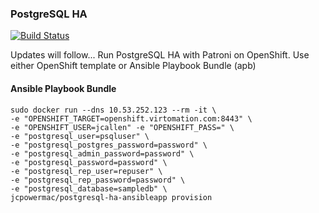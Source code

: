 ### PostgreSQL HA
[![Build Status](https://osphaci.apps.virtomation.com/buildStatus/icon?job=jcpowermac/openshift-postgresql-ha/master)](https://osphaci.apps.virtomation.com/job/jcpowermac/job/openshift-postgresql-ha/job/master/)

Updates will follow...
Run PostgreSQL HA with Patroni on OpenShift.  Use either OpenShift template or Ansible Playbook Bundle (apb)

#### Ansible Playbook Bundle

```
sudo docker run --dns 10.53.252.123 --rm -it \
-e "OPENSHIFT_TARGET=openshift.virtomation.com:8443" \
-e "OPENSHIFT_USER=jcallen" -e "OPENSHIFT_PASS=" \
-e "postgresql_user=psqluser" \
-e "postgresql_postgres_password=password" \
-e "postgresql_admin_password=password" \
-e "postgresql_password=password" \
-e "postgresql_rep_user=repuser" \
-e "postgresql_rep_password=password" \
-e "postgresql_database=sampledb" \
jcpowermac/postgresql-ha-ansibleapp provision
```

